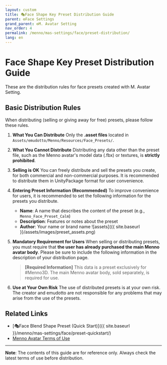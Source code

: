 ```yaml
---
layout: custom
title: 🎭Face Shape Key Preset Distribution Guide
parent: ⚙️Face Settings
grand_parent: ⚙️M. Avatar Setting
nav_order: 4
permalink: /menno/mas-settings/face/preset-distribution/
lang: en
---
```


# Face Shape Key Preset Distribution Guide

These are the distribution rules for face presets created with M. Avatar Setting.

## Basic Distribution Rules

When distributing (selling or giving away for free) presets, please follow these rules.

1.  **What You Can Distribute**
    Only the **.asset files** located in `Assets/emudotto/Menno/Resources/Face_Presets/`.

2.  **What You Cannot Distribute**
    Distributing any data other than the preset file, such as the Menno avatar's model data (.fbx) or textures, is **strictly prohibited**.

3.  **Selling is OK**
    You can freely distribute and sell the presets you create, for both commercial and non-commercial purposes. It is recommended to distribute them in UnityPackage format for user convenience.

4.  **Entering Preset Information (Recommended)**
    To improve convenience for users, it is recommended to set the following information for the presets you distribute.
    - **Name**: A name that describes the content of the preset (e.g., `Menno_Face_Preset_Calm`)
    - **Description**: Features or notes about the preset
    - **Author**: Your name or brand name
    ![assets]({{ site.baseurl }}/assets/images/preset_assets.png)

5.  **Mandatory Requirement for Users**
    When selling or distributing presets, you must require that **the user has already purchased the main Menno avatar body**. Please be sure to include the following information in the description of your distribution page.

    > **[Required Information]**
    > This data is a preset exclusively for #Menno3D.
    > The main Menno avatar body, sold separately, is required for use.

6.  **Use at Your Own Risk**
    The use of distributed presets is at your own risk. The creator and emudotto are not responsible for any problems that may arise from the use of the presets.


## Related Links

- [🎭Face Blend Shape Preset (Quick Start)]({{ site.baseurl }}/menno/mas-settings/face/preset-quickstart/)
- [Menno Avatar Terms of Use](https://drive.google.com/file/d/1K8AcjlYHFfJ4cFcJvBvvwei79qwlbqFx/view)

---

**Note**: The contents of this guide are for reference only. Always check the latest terms of use before distribution. 